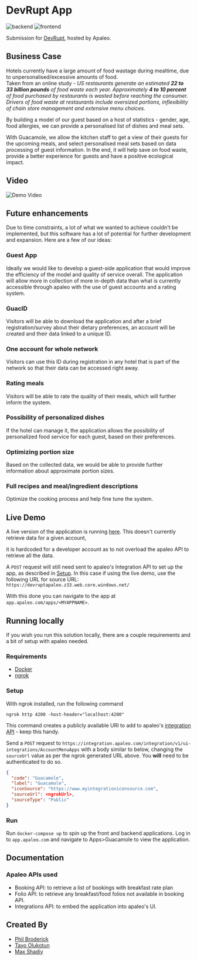 # DevRupt App

![backend](https://github.com/DevRupt-Hackathon/devrupt-app/actions/workflows/backend.yaml/badge.svg)
![frontend](https://github.com/DevRupt-Hackathon/devrupt-app/actions/workflows/frontend.yaml/badge.svg)

Submission for [DevRupt](https://www.devrupt-hospitality.com/), hosted by Apaleo.

## Business Case

Hotels currently have a large amount of food wastage during mealtime, due to unpersonalised/excessive amounts of food.                                   
Taken from an online study - *US restaurants generate an estimated **22 to 33 billion pounds** of food waste each year. 
Approximately **4 to 10 percent** of food purchased by restaurants is wasted before reaching the consumer. Drivers of food waste at restaurants include oversized portions, inflexibility of chain store management and extensive menu choices.*


By building a model of our guest based on a host of statistics - gender, age, food allergies, we can provide a personalised list of dishes and meal sets.

With Guacamole, we allow the kitchen staff to get a view of their guests for the upcoming meals, and select personalised meal sets based on data processing of guest information.
In the end, it will help save on food waste, provide a better experience for guests and have a positive ecological impact.

## Video

![Demo Video](https://www.loom.com/share/3a15e34441794eb9acf959d94865accc)

## Future enhancements

Due to time constraints, a lot of what we wanted to achieve couldn't be implemented, 
but this software has a lot of potential for further development and expansion. 
Here are a few of our ideas:

### Guest App
Ideally we would like to develop a guest-side application that would improve the efficiency of the model and quality of service overall. 
The application will allow more in collection of more in-depth data than what is currently accessible through apaleo with the use of guest accounts and a rating system.

### GuacID
Visitors will be able to download the application and after a brief registration/survey about their dietary preferences, an account will be created and their data linked to a unique ID.

### One account for whole network 
Visitors can use this ID during registration in any hotel that is part of the network so that their data can be accessed right away.

### Rating meals
Visitors will be able to rate the quality of their meals, which will further inform the system.

### Possibility of personalized dishes
If the hotel can manage it, the application allows the possibility of personalized food service for each guest, based on their preferences.

### Optimizing portion size
Based on the collected data, we would be able to provide further information about approximate portion sizes.

### Full recipes and meal/ingredient descriptions
Optimize the cooking process and help fine tune the system.


## Live Demo

A live version of the application is running [here](https://devruptapaleo.z33.web.core.windows.net/). This doesn't currently retrieve data for a given account,

it is hardcoded for a developer account as to not overload the apaleo API to retrieve all the data.

A `POST` request will still need sent to apaleo's Integration API to set up the app, as described in [Setup](#setup).
In this case if using the live demo, use the following URL for source URL: 
`https://devruptapaleo.z33.web.core.windows.net/`

With this done you can navigate to the app at `app.apaleo.com/apps/<MYAPPNAME>`.

## Running locally

If you wish you run this solution locally, there are a couple requirements and a bit of
setup with apaleo needed.

### Requirements
- [Docker](https://www.docker.com/)
- [ngrok](https://ngrok.com/)

### Setup

With ngrok installed, run the following command
```shell
ngrok http 4200 -host-header="localhost:4200"
```
This command creates a publicly available URI to add to apaleo's [integration API]("https://integration.apaleo.com/swagger/index.html") - keep this handy.

Send a `POST` request to `https://integration.apaleo.com/integration/v1/ui-integrations/AccountMenuApps`
with a body similar to below, changing the `sourceUrl` value as per the ngrok generated URL above.
You **will** need to be authenticated to do so.
```json
{
  "code": "Guacamole",
  "label": "Guacamole",
  "iconSource": "https://www.myintegrationiconsource.com",
  "sourceUrl": <ngrokUrl>,
  "sourceType": "Public"
}
```

### Run

Run `docker-compose up` to spin up the front and backend applications. Log in to `app.apaleo.com` and navigate to Apps>Guacamole to view the application.


## Documentation
### Apaleo APIs used
- Booking API: to retrieve a list of bookings with breakfast rate plan
- Folio API: to retrieve any breakfast/food folios not available in booking API.
- Integrations API: to embed the application into apaleo's UI.

## Created By
- [Phil Broderick](www.philbroderick.net)
- [Tayo Olukotun](https://github.com/tysjosh)
- [Max Shadiy](https://www.artstation.com/enix1art)

